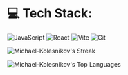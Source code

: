 # 💻 Tech Stack:
![JavaScript](https://img.shields.io/badge/javascript-%23323330.svg?style=for-the-badge&logo=javascript&logoColor=%23F7DF1E) ![React](https://img.shields.io/badge/react-%2320232a.svg?style=for-the-badge&logo=react&logoColor=%2361DAFB) ![Vite](https://img.shields.io/badge/vite-%23646CFF.svg?style=for-the-badge&logo=vite&logoColor=white) ![Git](https://img.shields.io/badge/git-%23F05033.svg?style=for-the-badge&logo=git&logoColor=white)

![Michael-Kolesnikov's Streak](https://github-readme-streak-stats.herokuapp.com/?user=Michael-Kolesnikov&theme=chartreuse-dark&hide_border=false)

![Michael-Kolesnikov's Top Languages](https://github-readme-stats.vercel.app/api/top-langs/?username=Michael-Kolesnikov&theme=chartreuse-dark&show_icons=true&hide_border=false&layout=compact)
